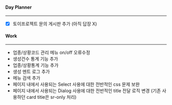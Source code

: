 
#### Day Planner
---
- [x] 토이프로젝트 문의 게시판 추가 (아직 답장 X)

#### Work
---
- 업종/상황코드 관리 메뉴 on/off 오류수정
- 생성건수 통계 기능 추가
- 업종/상황통계 기능 추가
- 생성 멘트 로그 추가
- 메뉴 검색 추가 
- 페이지 내에서 사용되는 Select 사용에 대한 전반적인 css 문제 보완
- 페이지 내에서 사용되는 Dialog 사용에 대한 전반적인 title 전달 로직 변경 (기존 사용하던 card titie은 sr-only 처리)